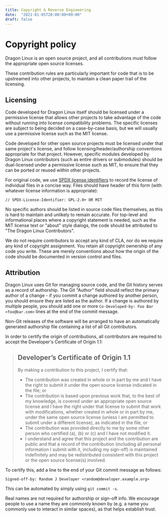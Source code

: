 ```yaml
---
title: Copyright & Reverse Engineering
date:  "2021-01-05T20:00:00+09:00"
draft: false
---
```


# Copyright policy

Dragon Linux is an open source project, and all contributions must follow the appropriate open source licenses.

These contribution rules are particularly important for code that is to be upstreamed into other projects, to maintain a clean paper trail of the licensing.

## Licensing

Code developed for Dragon Linux itself should be licensed under a permissive license that allows other projects to take advantage of the code without running into license compatibility problems. The specific licenses are subject to being decided on a case-by-case basis, but we will usually use a permissive license such as the MIT license.

Code developed for other open source projects must be licensed under that same project's license, and follow licensing/header/authorship conventions appropriate for that project. However, specific modules developed by Dragon Linux contributors (such as entire drivers or submodules) should be dual-licensed under a permissive license such as MIT, to ensure that they can be ported or reused within other projects.

For original code, we use [SPDX license identifiers](https://spdx.github.io/spdx-spec/v2.3/using-SPDX-short-identifiers-in-source-files/) to record the license of individual files in a concise way. Files should have header of this form (with whatever license information is appropriate):

```// SPDX-License-Identifier: GPL-2.0+ OR MIT```

No specific authors should be listed in source code files themselves, as this is hard to maintain and unlikely to remain accurate. For top-level and informational places where a copyright statement is needed, such as the MIT license text or "about" style dialogs, the code should be attributed to "The Dragon Linux Contributors".

We do not require contributors to accept any kind of CLA, nor do we require any kind of copyright assignment. You retain all copyright ownership of any code you write. These are merely conventions about how the origin of the code should be documented in version control and files.

## Attribution

Dragon Linux uses Git for managing source code, and the Git history serves as a record of authorship. The Git "Author" field should reflect the primary author of a change - if you commit a change authored by another person, you should ensure they are listed as the author. If a change is authored by multiple people, you should add one or more `Co-Developed-by: Foo Bar <foo@bar.com>` lines at the end of the commit message.

Non-Git releases of the software will be arranged to have an automatically generated authorship file containing a list of all Git contributors.

In order to certify the origin of contributions, all contributors are required to accept the Developer's Certificate of Origin 1.1:

> ## Developer’s Certificate of Origin 1.1
>
> By making a contribution to this project, I certify that:
>
> * The contribution was created in whole or in part by me and I have the right to submit it under the open source license indicated in the file; or
> * The contribution is based upon previous work that, to the best of my knowledge, is covered under an appropriate open source license and I have the right under that license to submit that work with modifications, whether created in whole or in part by me, under the same open source license (unless I am permitted to submit under a different license), as indicated in the file; or
> * The contribution was provided directly to me by some other person who certified (a), (b) or (c) and I have not modified it.
> * I understand and agree that this project and the contribution are public and that a record of the contribution (including all personal information I submit with it, including my sign-off) is maintained indefinitely and may be redistributed consistent with this project or the open source license(s) involved.

To certify this, add a line to the end of your Git commit message as follows:

```
Signed-off-by: Random J Developer <random@developer.example.org>
```

This can be automated by simply using `git commit -s`.

Real names are not required for authorship or sign-off info. We encourage people to use a name they are commonly known by (e.g. a name you commonly use to interact in similar spaces), as that helps establish trust.
